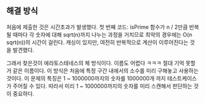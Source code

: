  ## 해결 방식 

처음에 제출한 것은 시간초과가 발생했다. 
첫 번째 코드: isPrime 함수가 n / 2만큼 반복될 때마다 각 숫자에 대해 sqrt(n)까지 나누는 과정을 거치므로 최악의 경우에는 O(n sqrt(n))의 시간이 걸린다. 캐싱이 있지만, 여전히 반복적으로 계산이 이루어진다는 것을 발견했다. 

그래서 찾은것이 에라토스테네스의 체 방식이다. 이름도 어렵다 ㅋㅋㅋ 절대 기억 못할 거 같은 이름이다. 
이 방식은 처음에 특정 구간 내에서의 소수를 미리 구해놓고 사용하는 것이다. 
이 문제의 특징은 1 ~ 1000000까지의 숫자를 1000000개 까지 테스트케이스가 주어질 수 있다. 
따라서 미리  1 ~ 1000000까지의 숫자를 미리 스캔해서 판단하는 것이 중요하다. 

